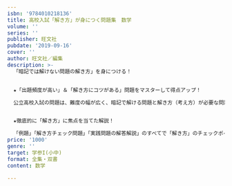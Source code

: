 ```yaml
---
isbn: '9784010218136'
title: 高校入試「解き方」が身につく問題集　数学
volume: ''
series: ''
publisher: 旺文社
pubdate: '2019-09-16'
cover: ''
author: 旺文社／編集
description: >-
  「暗記では解けない問題の解き方」を身につける！


  ★「出題頻度が高い」＆「解き方にコツがある」問題をマスターして得点アップ！

  公立高校入試の問題は、難度の幅が広く、暗記で解ける問題と解き方（考え方）が必要な問題があります。一部の問題は演習量よりも、解き方を押さえてから演習したほうが効率的に点数を上げることができます。本書で選んだ問題をマスターすることで、入試の得点アップにつながります。


  ★徹底的に「解き方」に焦点を当てた解説！

  「例題」「解き方チェック問題」「実践問題の解答解説」のすべてで「解き方」のチェックポイントに沿った解説をしています。
price: '1000'
genre: ''
target: 学参I(小中)
format: 全集・双書
content: 数学

---
```

